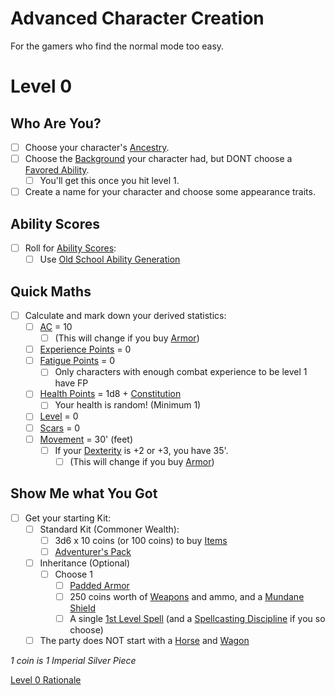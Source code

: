 # Advanced Character Creation

For the gamers who find the normal mode too easy.

# Level 0

## Who Are You?

- [ ] Choose your character's [Ancestry](../../Player%20Characters/Ancenstries/Ancestry.md).
- [ ] Choose the [Background](../../Player%20Characters/Background.md) your character had, but DONT choose a [Favored Ability](../../Player%20Characters/Favored%20Ability.md).
	- [ ] You'll get this once you hit level 1.
- [ ] Create a name for your character and choose some appearance traits.

## Ability Scores

- [ ] Roll for [Ability Scores](../../Player%20Characters/Chosen%20Statistics/Ability%20Scores.md):
	- [ ] Use [Old School Ability Generation](Old%20School%20Ability%20Generation.md)

## Quick Maths

- [ ] Calculate and mark down your derived statistics:
	- [ ] [AC](../../Player%20Characters/Derived%20Statistics/Armor%20Class.md) = 10
		- [ ] (This will change if you buy [Armor](../../Items/Armor/Armor.md))
	- [ ] [Experience Points](../../Player%20Characters/Derived%20Statistics/Experience%20Points.md) = 0
	- [ ] [Fatigue Points](../../Player%20Characters/Derived%20Statistics/Fatigue%20Points.md) = 0
		- [ ] Only characters with enough combat experience to be level 1 have FP
	- [ ] [Health Points](../../Player%20Characters/Derived%20Statistics/Health%20Points.md) = 1d8 + [Constitution](../../Player%20Characters/Chosen%20Statistics/Constitution.md)
		- [ ] Your health is random! (Minimum 1)
	- [ ] [Level](../../Player%20Characters/Derived%20Statistics/Level.md) = 0
	- [ ] [Scars](../../Player%20Characters/Derived%20Statistics/Scars.md) = 0
	- [ ] [Movement](../../Game%20Procedures/Combat/Movement.md) = 30' (feet)
		- [ ] If your [Dexterity](../../Player%20Characters/Chosen%20Statistics/Dexterity.md) is +2 or +3, you have 35'.
			- [ ] (This will change if you buy [Armor](../../Items/Armor/Armor.md))

## Show Me what You Got

- [ ] Get your starting Kit:
	- [ ] Standard Kit (Commoner Wealth):
		- [ ] 3d6 x 10 coins (or 100 coins) to buy [Items](../../Items/Items.md)
		- [ ] [Adventurer's Pack](../../Items/Gear/100%20Coins/Adventurer's%20Pack.md)
	- [ ] Inheritance (Optional)
		- [ ] Choose 1
			- [ ] [Padded Armor](../../Items/Armor/Mundane%20Armor/Padded%20Armor.md)
			- [ ] 250 coins worth of [Weapons](../../Items/Weapons/Weapons.md) and ammo, and a [Mundane Shield](../../Items/Armor/Mundane%20Armor/Mundane%20Shield.md)
			- [ ] A single [1st Level Spell](../../Magic/Spells/Spells%20by%20Level/Level%201/1st%20Level%20Spells.md) (and a [Spellcasting Discipline](../../Magic/Spellcasting/The%20Spellcasting%20Disciplines/Spellcasting%20Disciplines.md) if you so choose)
	- [ ] The party does NOT start with a [Horse](../../Items/Gear/250%20Coins/Horse,%20Draft.md) and [Wagon](../../Items/Gear/250%20Coins/Wagon.md)

*1 coin is 1 Imperial Silver Piece*

[Level 0 Rationale](../../Resources%20for%20GMs/Foreword/Author's%20Notes/Level%200%20Rationale.md)
